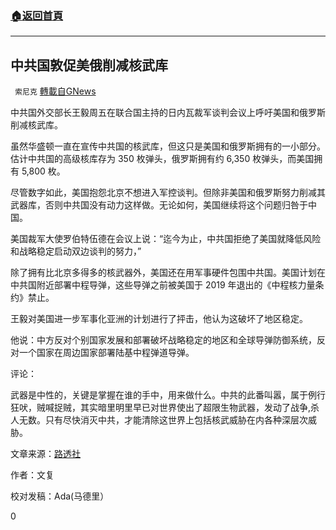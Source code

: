 ###  [:house:返回首頁](https://github.com/ourhimalayas/txt)
---

## 中共国敦促美俄削减核武库
` 索尼克` [轉載自GNews](https://gnews.org/zh-hans/1317789/)

中共国外交部长王毅周五在联合国主持的日内瓦裁军谈判会议上呼吁美国和俄罗斯削减核武库。

虽然华盛顿一直在宣传中共国的核武库，但这只是美国和俄罗斯拥有的一小部分。估计中共国的高级核库存为 350 枚弹头，俄罗斯拥有约 6,350 枚弹头，而美国拥有 5,800 枚。

尽管数字如此，美国抱怨北京不想进入军控谈判。但除非美国和俄罗斯努力削减其武器库，否则中共国没有动力这样做。无论如何，美国继续将这个问题归咎于中国。

美国裁军大使罗伯特伍德在会议上说：“迄今为止，中共国拒绝了美国就降低风险和战略稳定启动双边谈判的努力，”

除了拥有比北京多得多的核武器外，美国还在用军事硬件包围中共国。美国计划在中共国附近部署中程导弹，这些导弹之前被美国于 2019 年退出的《中程核力量条约》禁止。

王毅对美国进一步军事化亚洲的计划进行了抨击，他认为这破坏了地区稳定。

他说：中方反对个别国家发展和部署破坏战略稳定的地区和全球导弹防御系统，反对一个国家在周边国家部署陆基中程弹道导弹。

评论：

武器是中性的，关键是掌握在谁的手中，用来做什么。中共的此番叫嚣，属于例行狂吠，贼喊捉贼，其实暗里明里早已对世界使出了超限生物武器，发动了战争,杀人无数。只有尽快消灭中共，才能清除这世界上包括核武威胁在内各种深层次威胁。

文章来源：[路透社](https://www.reuters.com/world/middle-east/china-urges-us-russian-nuclear-cuts-progress-iran-talks-2021-06-11/)

作者：文复

校对发稿：Ada(马德里）

0
